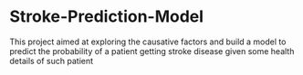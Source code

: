 # Stroke-Prediction-Model
This project aimed at exploring the causative factors and build a model to predict the probability of a patient getting stroke disease given some health details of such patient
